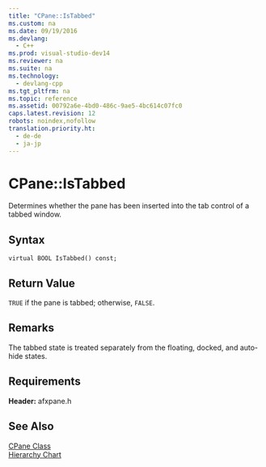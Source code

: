 ```yaml
---
title: "CPane::IsTabbed"
ms.custom: na
ms.date: 09/19/2016
ms.devlang: 
  - C++
ms.prod: visual-studio-dev14
ms.reviewer: na
ms.suite: na
ms.technology: 
  - devlang-cpp
ms.tgt_pltfrm: na
ms.topic: reference
ms.assetid: 00792a6e-4bd0-486c-9ae5-4bc614c07fc0
caps.latest.revision: 12
robots: noindex,nofollow
translation.priority.ht: 
  - de-de
  - ja-jp
---
```

# CPane::IsTabbed
Determines whether the pane has been inserted into the tab control of a tabbed window.  
  
## Syntax  
  
```  
virtual BOOL IsTabbed() const;  
```  
  
## Return Value  
 `TRUE` if the pane is tabbed; otherwise, `FALSE`.  
  
## Remarks  
 The tabbed state is treated separately from the floating, docked, and auto-hide states.  
  
## Requirements  
 **Header:** afxpane.h  
  
## See Also  
 [CPane Class](../vs140/CPane-Class.md)   
 [Hierarchy Chart](../vs140/Hierarchy-Chart.md)